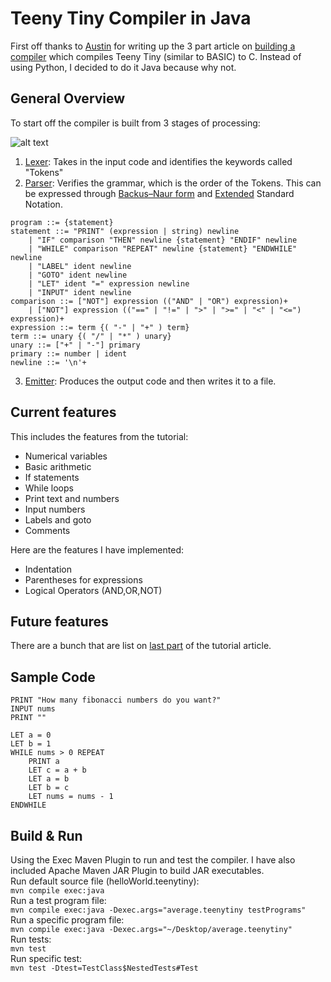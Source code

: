 # Teeny Tiny Compiler in Java
First off thanks to [Austin](https://austinhenley.com/index.html) for writing up the 3 part article on [building a compiler](https://austinhenley.com/blog/teenytinycompiler1.html) which compiles Teeny Tiny (similar to BASIC) to C.
Instead of using Python, I decided to do it Java because why not.

## General Overview
To start off the compiler is built from 3 stages of processing:

![alt text](https://austinhenley.com/blog/images/compilersteps.png)

1. [Lexer](https://austinhenley.com/blog/teenytinycompiler1.html): Takes in the input code and identifies the keywords called "Tokens"
2. [Parser](https://austinhenley.com/blog/teenytinycompiler2.html): Verifies the grammar, which is the order of the Tokens. This can be expressed through [Backus–Naur form](https://en.wikipedia.org/wiki/Backus%E2%80%93Naur_form) and [Extended](https://en.wikipedia.org/wiki/Extended_Backus%E2%80%93Naur_form)  Standard Notation.
```
program ::= {statement}
statement ::= "PRINT" (expression | string) newline
    | "IF" comparison "THEN" newline {statement} "ENDIF" newline
    | "WHILE" comparison "REPEAT" newline {statement} "ENDWHILE" newline
    | "LABEL" ident newline
    | "GOTO" ident newline
    | "LET" ident "=" expression newline
    | "INPUT" ident newline
comparison ::= ["NOT"] expression (("AND" | "OR") expression)+
    | ["NOT"] expression (("==" | "!=" | ">" | ">=" | "<" | "<=") expression)+
expression ::= term {( "-" | "+" ) term}
term ::= unary {( "/" | "*" ) unary}
unary ::= ["+" | "-"] primary
primary ::= number | ident
newline ::= '\n'+
```
3. [Emitter](https://austinhenley.com/blog/teenytinycompiler3.html): Produces the output code and then writes it to a file.

## Current features
This includes the features from the tutorial:
- Numerical variables
- Basic arithmetic
- If statements
- While loops
- Print text and numbers
- Input numbers
- Labels and goto
- Comments

Here are the features I have implemented:
- Indentation
- Parentheses for expressions
- Logical Operators (AND,OR,NOT)

## Future features
There are a bunch that are list on [last part](https://austinhenley.com/blog/teenytinycompiler3.html) of the tutorial article.
<br>

## Sample Code
```
PRINT "How many fibonacci numbers do you want?"
INPUT nums
PRINT ""

LET a = 0
LET b = 1
WHILE nums > 0 REPEAT
    PRINT a
    LET c = a + b
    LET a = b
    LET b = c
    LET nums = nums - 1
ENDWHILE
```

## Build & Run
Using the Exec Maven Plugin to run and test the compiler. I have also included Apache Maven JAR Plugin to build JAR executables.
<br>
Run default source file (helloWorld.teenytiny): <br>
```mvn compile exec:java```
<br>
Run a test program file: <br>
```mvn compile exec:java -Dexec.args="average.teenytiny testPrograms"```
<br>
Run a specific program file: <br>
```mvn compile exec:java -Dexec.args="~/Desktop/average.teenytiny"```
<br>
Run tests: <br>
```mvn test```
<br>
Run specific test: <br>
```mvn test -Dtest=TestClass$NestedTests#Test```
